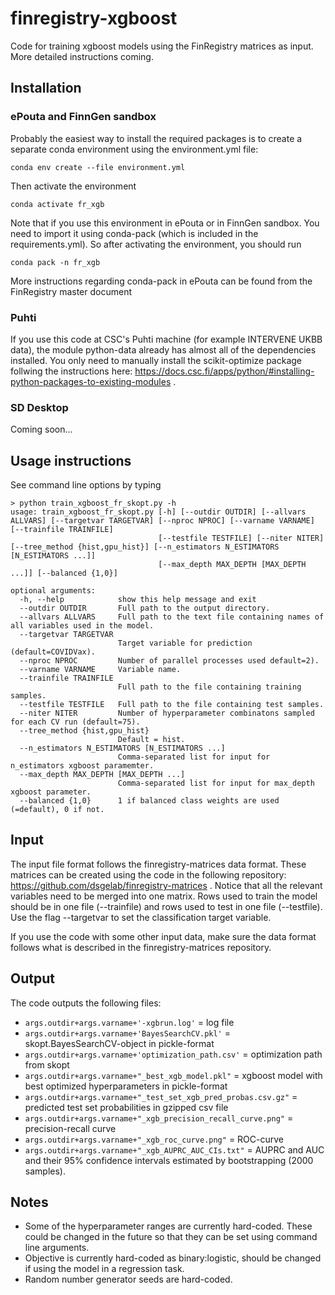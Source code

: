 # finregistry-xgboost

Code for training xgboost models using the FinRegistry matrices as input. More detailed instructions coming.

## Installation

### ePouta and FinnGen sandbox

Probably the easiest way to install the required packages is to create a separate conda environment using the environment.yml file:

``conda env create --file environment.yml``

Then activate the environment

``conda activate fr_xgb``

Note that if you use this environment in ePouta or in FinnGen sandbox. You need to import it using conda-pack (which is included in the requirements.yml). So after activating the environment, you should run

``conda pack -n fr_xgb``

More instructions regarding conda-pack in ePouta can be found from the FinRegistry master document

### Puhti

If you use this code at CSC's Puhti machine (for example INTERVENE UKBB data), the module python-data already has almost all of the dependencies installed. You only need to manually install the scikit-optimize package follwing the instructions here: https://docs.csc.fi/apps/python/#installing-python-packages-to-existing-modules .

### SD Desktop

Coming soon...

## Usage instructions

See command line options by typing

```
> python train_xgboost_fr_skopt.py -h
usage: train_xgboost_fr_skopt.py [-h] [--outdir OUTDIR] [--allvars ALLVARS] [--targetvar TARGETVAR] [--nproc NPROC] [--varname VARNAME] [--trainfile TRAINFILE]
                                 [--testfile TESTFILE] [--niter NITER] [--tree_method {hist,gpu_hist}] [--n_estimators N_ESTIMATORS [N_ESTIMATORS ...]]
                                 [--max_depth MAX_DEPTH [MAX_DEPTH ...]] [--balanced {1,0}]

optional arguments:
  -h, --help            show this help message and exit
  --outdir OUTDIR       Full path to the output directory.
  --allvars ALLVARS     Full path to the text file containing names of all variables used in the model.
  --targetvar TARGETVAR
                        Target variable for prediction (default=COVIDVax).
  --nproc NPROC         Number of parallel processes used default=2).
  --varname VARNAME     Variable name.
  --trainfile TRAINFILE
                        Full path to the file containing training samples.
  --testfile TESTFILE   Full path to the file containing test samples.
  --niter NITER         Number of hyperparameter combinatons sampled for each CV run (default=75).
  --tree_method {hist,gpu_hist}
                        Default = hist.
  --n_estimators N_ESTIMATORS [N_ESTIMATORS ...]
                        Comma-separated list for input for n_estimators xgboost paramemter.
  --max_depth MAX_DEPTH [MAX_DEPTH ...]
                        Comma-separated list for input for max_depth xgboost parameter.
  --balanced {1,0}      1 if balanced class weights are used (=default), 0 if not.
```
## Input

The input file format follows the finregistry-matrices data format. These matrices can be created using the code in the following repository: https://github.com/dsgelab/finregistry-matrices . Notice that all the relevant variables need to be merged into one matrix. Rows used to train the model should be in one file (--trainfile) and rows used to test in one file (--testfile). Use the flag --targetvar to set the classification target variable.

If you use the code with some other input data, make sure the data format follows what is described in the finregistry-matrices repository.

## Output

The code outputs the following files:

- ``args.outdir+args.varname+'-xgbrun.log'`` = log file
- ``args.outdir+args.varname+'BayesSearchCV.pkl'`` = skopt.BayesSearchCV-object in pickle-format
- ``args.outdir+args.varname+'optimization_path.csv'`` = optimization path from skopt
- ``args.outdir+args.varname+"_best_xgb_model.pkl"`` = xgboost model with best optimized hyperparameters in pickle-format
- ``args.outdir+args.varname+"_test_set_xgb_pred_probas.csv.gz"`` = predicted test set probabilities in gzipped csv file
- ``args.outdir+args.varname+"_xgb_precision_recall_curve.png"`` = precision-recall curve
- ``args.outdir+args.varname+"_xgb_roc_curve.png"`` = ROC-curve
- ``args.outdir+args.varname+"_xgb_AUPRC_AUC_CIs.txt"`` = AUPRC and AUC and their 95% confidence intervals estimated by bootstrapping (2000 samples).

## Notes

- Some of the hyperparameter ranges are currently hard-coded. These could be changed in the future so that they can be set using command line arguments.
- Objective is currently hard-coded as binary:logistic, should be changed if using the model in a regression task.
- Random number generator seeds are hard-coded.


